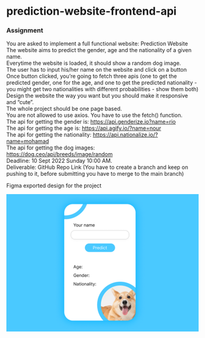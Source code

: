 # prediction-website-frontend-api

### Assignment

You are asked to implement a full functional website: Prediction Website<br/>
The website aims to predict the gender, age and the nationality of a given name.<br/>
Everytime the website is loaded, it should show a random dog image.<br/>
The user has to input his/her name on the website and click on a button
Once button clicked, you’re going to fetch three apis (one to get the predicted gender, one for the age, and one to get the predicted nationality - you might get two nationalities with different probabilities - show them both)
Design the website the way you want but you should make it responsive and “cute”.<br/>
The whole project should be one page based.<br/>
You are not allowed to use axios. You have to use the fetch() function.<br/>
The api for getting the gender is: https://api.genderize.io?name=rio<br/>
The api for getting the age is: https://api.agify.io/?name=nour<br/>
The api for getting the nationality: https://api.nationalize.io/?name=mohamad<br/>
The api for getting the dog images: https://dog.ceo/api/breeds/image/random<br/>
Deadline: 10 Sept 2022 Sunday 10:00 AM.<br/>
Deliverable: GitHub Repo Link (You have to create a branch and keep on pushing to it, before submitting you have to merge to the main branch)<br/>

Figma exported design for the project

<img src='./src/prediction.png'>
